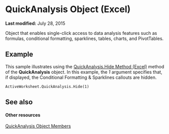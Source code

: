 
# QuickAnalysis Object (Excel)

 **Last modified:** July 28, 2015

Object that enables single-click access to data analysis features such as formulas, conditional formatting, sparklines, tables, charts, and PivotTables.

## Example

This sample illustrates using the  [QuickAnalysis.Hide Method (Excel)](dc3b805a-8744-1f63-0509-32b8254958b8.md) method of the **QuickAnalysis** object. In this example, the _1_ argument specifies that, if displayed, the Conditional Formatting &amp; Sparklines callouts are hidden.


```
ActiveWorksheet.QuickAnalysis.Hide(1)
```


## See also


#### Other resources


 [QuickAnalysis Object Members](be4102b8-49b5-e03a-ddfb-6a4e486d9246.md)
